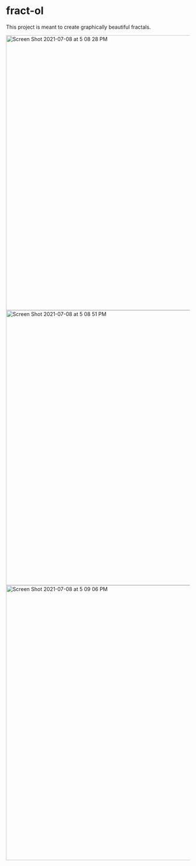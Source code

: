 # fract-ol
This project is meant to create graphically beautiful fractals.

<img width="752" alt="Screen Shot 2021-07-08 at 5 08 28 PM" src="https://user-images.githubusercontent.com/86599495/124886572-562f3e00-e00f-11eb-95fc-60861ac35458.png">

<img width="752" alt="Screen Shot 2021-07-08 at 5 08 51 PM" src="https://user-images.githubusercontent.com/86599495/124886570-54fe1100-e00f-11eb-9578-ea132eae4a6b.png">

<img width="752" alt="Screen Shot 2021-07-08 at 5 09 06 PM" src="https://user-images.githubusercontent.com/86599495/124886556-516a8a00-e00f-11eb-857d-15fc4a8639a1.png">
